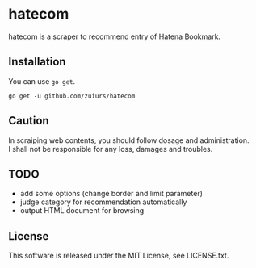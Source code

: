 # hatecom

hatecom is a scraper to recommend entry of Hatena Bookmark.

## Installation

You can use `go get`.

```
go get -u github.com/zuiurs/hatecom
```

## Caution

In scraiping web contents, you should follow dosage and administration.  
I shall not be responsible for any loss, damages and troubles.

## TODO

- add some options (change border and limit parameter)
- judge category for recommendation automatically
- output HTML document for browsing

## License

This software is released under the MIT License, see LICENSE.txt.

